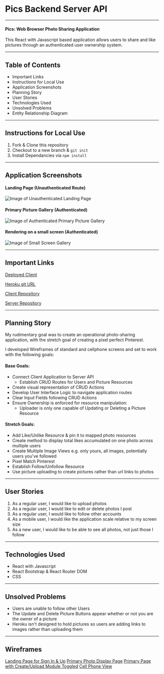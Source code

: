 # Pics Backend Server API

---

#### Pics: Web Browser Photo Sharing Application


This React with Javascript based application allows users to share and like pictures through an authenticated user ownership system.

---

## Table of Contents

 - Important Links
 - Instructions for Local Use
 - Application Screenshots
 - Planning Story
 - User Stories
 - Technologies Used
 - Unsolved Problems
 - Entity Relationship Diagram

---

## Instructions for Local Use

 1. Fork & Clone this repository
 2. Checkout to a new branch & ``` git init ```
 3. Install Dependancies via ``` npm install ```

---

## Application Screenshots

#### Landing Page (Unauthenticated Route)

![Image of Unauthenticated Landing Page](https://i.imgur.com/lBoiuRw.png)

#### Primary Picture Gallery (Authenticated)

![Image of Authenticated Primary Picture Gallery](https://i.imgur.com/iw1dytq.png)

#### Rendering on a small screen (Authenticated)

![Image of Small Screen Gallery](https://i.imgur.com/d3qA4Sq.png)

---

## Important Links

[Deployed Client](https://ttamsmas.github.io/pics_app/)

[Heroku git URL](https://git.heroku.com/pics-api2020.git)

[Client Repository](https://github.com/ttamsmas/pics_app)

[Server Repository](https://github.com/ttamsmas/pics_api)

---

## Planning Story

My rudimentary goal was to create an operational photo-sharing application, with the stretch goal of creating a pixel perfect Pinterest.

I developed Wireframes of standard and cellphone screens and set to work with the following goals:

#### Base Goals:

 - Connect Client Application to Server API
    - Establish CRUD Routes for Users and Picture Resources
 - Create visual representation of CRUD Actions
 - Develop User Interface Logic to navigate application routes
 - Clear Input Fields following CRUD Actions
 - Ensure Ownership is enforced for resource manipulation:
    - Uploader is only one capable of Updating or Deleting a Picture Resource

#### Stretch Goals:

 - Add Like/Unlike Resource & pin it to mapped photo resources
 - Create method to display total likes accumulated on one photo across multiple users
 - Create Multiple Image Views e.g. only yours, all images, potentially users you've followed
 - Pixel Match Pinterest
 - Establish Follow/Unfollow Resource
 - Use picture uploading to create pictures rather than url links to photos

---

## User Stories

1. As a regular user, I would like to upload photos
2. As a regular user, I would like to edit or delete photos I post
3. As a regular user, I would like to follow other accounts
4. As a mobile user, I would like the application scale relative to my screen size
5. As a new user, I would like to be able to see all photos, not just those I follow

---

## Technologies Used

 - React with Javascript
 - React Bootstrap & React Router DOM
 - CSS

---

## Unsolved Problems

- Users are unable to follow other Users
- The Update and Delete Picture Buttons appear whether or not you are the owner of a picture
- Heroku isn't designed to hold pictures so users are adding links to images rather than uploading them

---

## Wireframes

[Landing Page for Sign In & Up](https://i.imgur.com/Kp5O9Zi.jpg)
[Primary Photo Display Page](https://i.imgur.com/tFdiBhq.jpg)
[Primary Page with Create/Upload Module Toggled](https://i.imgur.com/fnlNlCi.jpg)
[Cell Phone View](https://i.imgur.com/jzdoyef.jpg)
